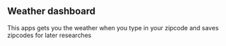 ## Weather dashboard

This apps gets you the weather when you type in your zipcode and saves zipcodes for later researches
